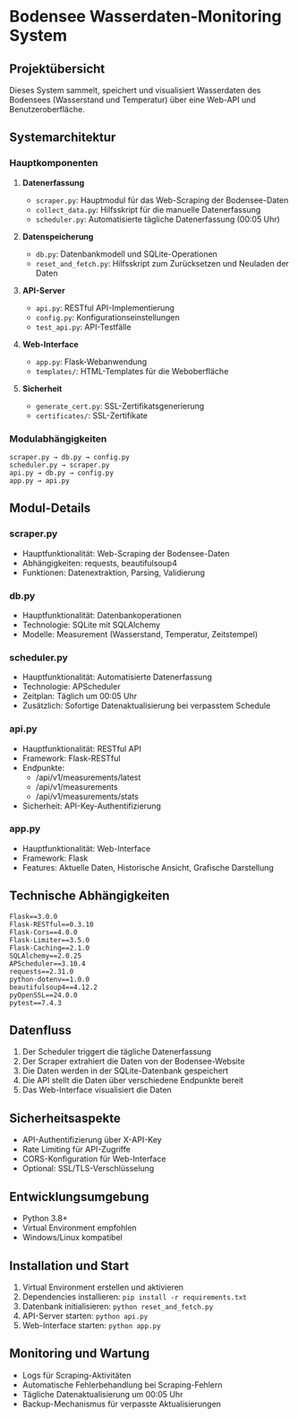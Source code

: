 # Bodensee Wasserdaten-Monitoring System

## Projektübersicht
Dieses System sammelt, speichert und visualisiert Wasserdaten des Bodensees (Wasserstand und Temperatur) über eine Web-API und Benutzeroberfläche.

## Systemarchitektur

### Hauptkomponenten

1. **Datenerfassung**
   - `scraper.py`: Hauptmodul für das Web-Scraping der Bodensee-Daten
   - `collect_data.py`: Hilfsskript für die manuelle Datenerfassung
   - `scheduler.py`: Automatisierte tägliche Datenerfassung (00:05 Uhr)

2. **Datenspeicherung**
   - `db.py`: Datenbankmodell und SQLite-Operationen
   - `reset_and_fetch.py`: Hilfsskript zum Zurücksetzen und Neuladen der Daten

3. **API-Server**
   - `api.py`: RESTful API-Implementierung
   - `config.py`: Konfigurationseinstellungen
   - `test_api.py`: API-Testfälle

4. **Web-Interface**
   - `app.py`: Flask-Webanwendung
   - `templates/`: HTML-Templates für die Weboberfläche

5. **Sicherheit**
   - `generate_cert.py`: SSL-Zertifikatsgenerierung
   - `certificates/`: SSL-Zertifikate

### Modulabhängigkeiten

```
scraper.py → db.py → config.py
scheduler.py → scraper.py
api.py → db.py → config.py
app.py → api.py
```

## Modul-Details

### scraper.py
- Hauptfunktionalität: Web-Scraping der Bodensee-Daten
- Abhängigkeiten: requests, beautifulsoup4
- Funktionen: Datenextraktion, Parsing, Validierung

### db.py
- Hauptfunktionalität: Datenbankoperationen
- Technologie: SQLite mit SQLAlchemy
- Modelle: Measurement (Wasserstand, Temperatur, Zeitstempel)

### scheduler.py
- Hauptfunktionalität: Automatisierte Datenerfassung
- Technologie: APScheduler
- Zeitplan: Täglich um 00:05 Uhr
- Zusätzlich: Sofortige Datenaktualisierung bei verpasstem Schedule

### api.py
- Hauptfunktionalität: RESTful API
- Framework: Flask-RESTful
- Endpunkte:
  * /api/v1/measurements/latest
  * /api/v1/measurements
  * /api/v1/measurements/stats
- Sicherheit: API-Key-Authentifizierung

### app.py
- Hauptfunktionalität: Web-Interface
- Framework: Flask
- Features: Aktuelle Daten, Historische Ansicht, Grafische Darstellung

## Technische Abhängigkeiten
```
Flask==3.0.0
Flask-RESTful==0.3.10
Flask-Cors==4.0.0
Flask-Limiter==3.5.0
Flask-Caching==2.1.0
SQLAlchemy==2.0.25
APScheduler==3.10.4
requests==2.31.0
python-dotenv==1.0.0
beautifulsoup4==4.12.2
pyOpenSSL==24.0.0
pytest==7.4.3
```

## Datenfluss
1. Der Scheduler triggert die tägliche Datenerfassung
2. Der Scraper extrahiert die Daten von der Bodensee-Website
3. Die Daten werden in der SQLite-Datenbank gespeichert
4. Die API stellt die Daten über verschiedene Endpunkte bereit
5. Das Web-Interface visualisiert die Daten

## Sicherheitsaspekte
- API-Authentifizierung über X-API-Key
- Rate Limiting für API-Zugriffe
- CORS-Konfiguration für Web-Interface
- Optional: SSL/TLS-Verschlüsselung

## Entwicklungsumgebung
- Python 3.8+
- Virtual Environment empfohlen
- Windows/Linux kompatibel

## Installation und Start
1. Virtual Environment erstellen und aktivieren
2. Dependencies installieren: `pip install -r requirements.txt`
3. Datenbank initialisieren: `python reset_and_fetch.py`
4. API-Server starten: `python api.py`
5. Web-Interface starten: `python app.py`

## Monitoring und Wartung
- Logs für Scraping-Aktivitäten
- Automatische Fehlerbehandlung bei Scraping-Fehlern
- Tägliche Datenaktualisierung um 00:05 Uhr
- Backup-Mechanismus für verpasste Aktualisierungen 